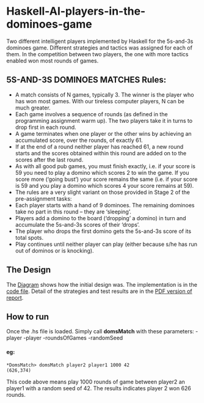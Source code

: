# Haskell-AI-players-in-the-dominoes-game

Two different intelligent players implemented by Haskell for the 5s-and-3s dominoes game. Different strategies and tactics was assigned for each of them. In the competition between two players, the one with more tactics enabled won most rounds of games.

## 5S-AND-3S DOMINOES MATCHES Rules:
- A match consists of N games, typically 3. The winner is the player who has won most games. With our tireless computer players, N can be much greater.
- Each game involves a sequence of rounds (as defined in the programming assignment warm up). The two players take it in turns to drop first in each round.
- A game terminates when one player or the other wins by achieving an accumulated score, over the rounds, of exactly 61.
- If at the end of a round neither player has reached 61, a new round starts and the scores obtained within this round are added on to the scores after the last round.
- As with all good pub games, you must finish exactly, i.e. if your score is 59 you need to play a domino which scores 2 to win the game. If you score more (‘going bust’) your score remains the same (i.e. if your score is 59 and you play a domino which scores 4 your score remains at 59).
- The rules are a very slight variant on those provided in Stage 2 of the pre-assignment tasks:
- Each player starts with a hand of 9 dominoes. The remaining dominoes take no part in this round – they are ‘sleeping’.
- Players add a domino to the board (‘dropping’ a domino) in turn and accumulate the 5s-and-3s scores of their ‘drops’.
- The player who drops the first domino gets the 5s-and-3s score of its total spots.
- Play continues until neither player can play (either because s/he has run out of dominos or is knocking).

## The Design
The [Diagram](https://github.com/pokaleo/Haskell-AI-players-in-the-dominoes-game/blob/main/Diagram%20of%20The%20Original%20Design/Screenshot.png) shows how the initial design was. 
The implementation is in the [code file](https://github.com/pokaleo/Haskell-AI-players-in-the-dominoes-game/blob/main/Code/domino.hs).
Detail of the strategies and test results are in the [PDF version of report](https://github.com/pokaleo/Haskell-AI-players-in-the-dominoes-game/blob/main/report.pdf).

## How to run
Once the .hs file is loaded. Simply call **domsMatch** with these parameters: -player -player -roundsOfGames -randomSeed
#### eg:
```
*DomsMatch> domsMatch player2 player1 1000 42
(626,374)
```
This code above means play 1000 rounds of game between player2 an player1 with a random seed of 42. The results indicates player 2 won 626 rounds.

